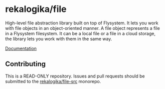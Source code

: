 # rekalogika/file

High-level file abstraction library built on top of Flysystem. It lets you work
with file objects in an object-oriented manner. A file object represents a file
in a Flysystem filesystem. It can be a local file or a file in a cloud storage,
the library lets you work with them in the same way.

[Documentation](https://rekalogika.dev/file)

## Contributing

This is a READ-ONLY repository. Issues and pull requests should be submitted to
the [rekalogika/file-src](https://github.com/rekalogika/file-src) monorepo.
